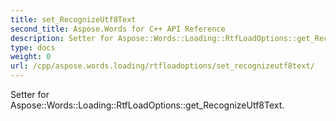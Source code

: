 ```yaml
---
title: set_RecognizeUtf8Text
second_title: Aspose.Words for C++ API Reference
description: Setter for Aspose::Words::Loading::RtfLoadOptions::get_RecognizeUtf8Text. 
type: docs
weight: 0
url: /cpp/aspose.words.loading/rtfloadoptions/set_recognizeutf8text/
---
```


Setter for Aspose::Words::Loading::RtfLoadOptions::get_RecognizeUtf8Text. 

